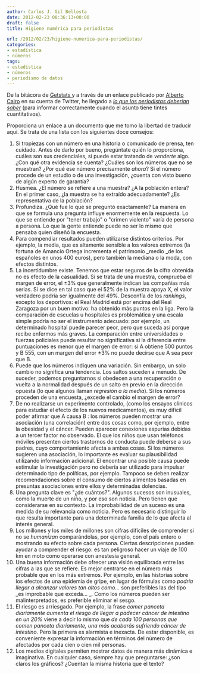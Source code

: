 ```yaml
---
author: Carlos J. Gil Bellosta
date: 2012-02-23 08:36:13+00:00
draft: false
title: Higiene numérica para periodistas

url: /2012/02/23/higiene-numerica-para-periodistas/
categories:
- estadística
- números
tags:
- estadística
- números
- periodismo de datos
---
```


De la bitácora de [Getstats ](http://www.getstats.org.uk/)y a través de un enlace publicado por [Alberto Cairo](http://www.thefunctionalart.com/) en su cuenta de Twitter, he llegado a _[lo que los periodistas deberían saber](http://www.getstats.org.uk/2012/01/31/what-journalists-need-to-know/)_ (para informar correctamente cuando el asunto tiene tintes cuantitativos).

Proporciona un enlace a un documento que me tomo la libertad de traducir aquí. Se trata de una lista con los siguientes doce consejos:

1. Si tropiezas con un número en una historia o comunicado de prensa, ten cuidado. Antes de darlo por bueno, pregúntate quién lo proporciona, cuáles son sus credenciales, si puede estar tratando de _venderte_ algo. ¿Con qué otra evidencia se cuenta? ¿Cuáles son los números que no se muestran? ¿Por qué ese número precisamente _ahora_? Si el número procede de un estudio o de una investigación, ¿cuenta con visto bueno de algún experto de garantía?
2. Husmea. ¿El número se refiere a una muestra? ¿A la población entera? En el primer caso, ¿la muestra se ha extraído adecuadamente? ¿Es representativa de la población?
3. Profundiza. ¿Qué fue lo que se preguntó exactamente? La manera en que se formula una pregunta influye enormemente en la respuesta. Lo que se entiende por "tener trabajo" o "crimen violento" varía de persona a persona. Lo que la gente entiende puede no ser lo mismo que pensaba quien diseñó la encuesta.
4. Para compendiar resultados pueden utilizarse distintos criterios. Por ejemplo, la media, que es altamente sensible a los valores extremos (la fortuna de Amancio Ortega incrementa el patrimonio _medio _de los españoles en unos 400 euros), pero también la mediana o la moda, con efectos distintos.
5. La incertidumbre existe. Tenemos que estar seguros de la cifra obtenida no es efecto de la casualidad. Si se trata de una muestra, comprueba el margen de error, el ±3% que generalmente indican las compañías más serias. Si se dice en tal caso que el 52% de la muestra apoya X, el valor verdadero podría ser igualmente del 49%. Desconfía de los _rankings_, excepto los deportivos: el Real Madrid está por encima del Real Zaragoza por un buen motivo: ha obtenido más puntos en la liga. Pero la comparación de escuelas u hospitales es problemática y una escala simple podría no ser el instrumento adecuado: por ejemplo, un determinado hospital puede parecer peor, pero que suceda así porque recibe enfermos más graves. La comparación entre universidades o fuerzas policiales puede resultar no significativa si la diferencia entre puntuaciones es menor que el margen de error: si A obtiene 500 puntos y B 555, con un margen del error ±3% no puede decirse que A sea peor que B.
6. Puede que los números indiquen una variación. Sin embargo, un solo cambio no significa una tendencia. Los saltos suceden a menudo. De suceder, podemos preguntarnos si obedecen a una recuperación o vuelta a la normalidad después de un salto en previo en la dirección opuesta (lo que algunos llaman _regresión a la media_). Si los números proceden de una encuesta, ¿excede el cambio el margen de error?
7. De no realizarse un experimento controlado, (como los ensayos clínicos para estudiar el efecto de los nuevos medicamentos), es muy difícil poder afirmar que A causa B : los números pueden mostrar una asociación (una correlación) entre dos cosas como, por ejemplo, entre la obesidad y el cáncer. Pueden aparecer conexiones espurias debidas a un tercer factor no observado. El que los niños que usan teléfonos móviles presenten ciertos trastornos de conducta puede deberse a sus padres, cuyo comportamiento afecta a ambas cosas. Si los números sugieren una asociación, lo importante es evaluar su plausibilidad utilizando información adicional. El encontrar una posible causa puede estimular la investigación pero no debería ser utilizado para impulsar determinado tipo de políticas, por ejemplo. Tampoco se deben realizar recomendaciones sobre el consumo de ciertos alimentos basadas en presuntas asociaciones entre ellos y determinadas dolencias.
8. Una pregunta clave es "¿de cuántos?". Algunos sucesos son inusuales, como la muerte de un niño, y por eso son noticia. Pero tienen que considerarse en su contexto. La improbabilidad de un suceso es una medida de su relevancia como noticia. Pero es necesario distinguir lo que resulta importante para una determinada familia de lo que afecta al interés general.
9. Los millones y los miles de millones son cifras difíciles de comprender si no se _humanizan_ comparándolas, por ejemplo, con el país entero o mostrando su efecto sobre cada persona. Ciertas descripciones pueden ayudar a comprender el riesgo: es tan peligroso hacer un viaje de 100 km en moto como operarse con anestesia general.
10. Una buena información debe ofrecer una visión equilibrada entre las cifras a las que se refiere. Es mejor centrarse en el número más probable que en los más extremos. Por ejemplo, en las historias sobre los efectos de una epidemia de gripe, en lugar de fórmulas como _podría llegar a alcanzar valores tan altos como..._ son preferibles las del tipo _es improbable que exceda... _. Como los números pueden ser malinterpretados, es preferible eliminar el sesgo.
11. El riesgo es arriesgado. Por ejemplo, la frase _comer panceta diariamente aumenta el riesgo de llegar a padecer cáncer de intestino en un 20%_ viene a decir lo mismo que _de cada 100 personas que comen panceta diariamente, una más acabarás sufriendo cáncer de intestino_. Pero la primera es alarmista e inexacta. De estar disponible, es conveniente expresar la información en términos del número de afectados por cada cien o cien mil personas.
12. Los medios digitales permiten mostrar datos de manera más dinámica e imaginativa. En cualquier caso, siempre hay que preguntarse: ¿son claros los gráficos? ¿Cuentan la misma historia que el texto?

